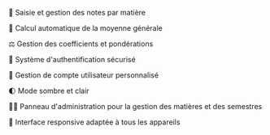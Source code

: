 📝 Saisie et gestion des notes par matière

🧮 Calcul automatique de la moyenne générale

⚖️ Gestion des coefficients et pondérations

🔐 Système d'authentification sécurisé

👤 Gestion de compte utilisateur personnalisé

🌓 Mode sombre et clair

👨‍💼 Panneau d'administration pour la gestion des matières et des semestres

📱 Interface responsive adaptée à tous les appareils
